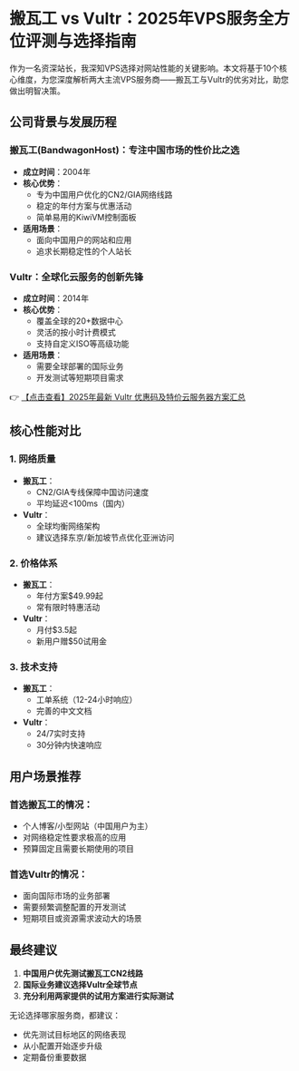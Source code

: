 # 搬瓦工 vs Vultr：2025年VPS服务全方位评测与选择指南

作为一名资深站长，我深知VPS选择对网站性能的关键影响。本文将基于10个核心维度，为您深度解析两大主流VPS服务商——搬瓦工与Vultr的优劣对比，助您做出明智决策。

## 公司背景与发展历程

### 搬瓦工(BandwagonHost)：专注中国市场的性价比之选
- **成立时间**：2004年
- **核心优势**：
  - 专为中国用户优化的CN2/GIA网络线路
  - 稳定的年付方案与优惠活动
  - 简单易用的KiwiVM控制面板
- **适用场景**：
  - 面向中国用户的网站和应用
  - 追求长期稳定性的个人站长

### Vultr：全球化云服务的创新先锋
- **成立时间**：2014年
- **核心优势**：
  - 覆盖全球的20+数据中心
  - 灵活的按小时计费模式
  - 支持自定义ISO等高级功能
- **适用场景**：
  - 需要全球部署的国际业务
  - 开发测试等短期项目需求

👉 [【点击查看】2025年最新 Vultr 优惠码及特价云服务器方案汇总](https://bit.ly/VuLtr)

## 核心性能对比

### 1. 网络质量
- **搬瓦工**：
  - CN2/GIA专线保障中国访问速度
  - 平均延迟<100ms（国内）
- **Vultr**：
  - 全球均衡网络架构
  - 建议选择东京/新加坡节点优化亚洲访问

### 2. 价格体系
- **搬瓦工**：
  - 年付方案$49.99起
  - 常有限时特惠活动
- **Vultr**：
  - 月付$3.5起
  - 新用户赠$50试用金

### 3. 技术支持
- **搬瓦工**：
  - 工单系统（12-24小时响应）
  - 完善的中文文档
- **Vultr**：
  - 24/7实时支持
  - 30分钟内快速响应

## 用户场景推荐

### 首选搬瓦工的情况：
- 个人博客/小型网站（中国用户为主）
- 对网络稳定性要求极高的应用
- 预算固定且需要长期使用的项目

### 首选Vultr的情况：
- 面向国际市场的业务部署
- 需要频繁调整配置的开发测试
- 短期项目或资源需求波动大的场景

## 最终建议
1. **中国用户优先测试搬瓦工CN2线路**
2. **国际业务建议选择Vultr全球节点**
3. **充分利用两家提供的试用方案进行实际测试**

无论选择哪家服务商，都建议：
- 优先测试目标地区的网络表现
- 从小配置开始逐步升级
- 定期备份重要数据